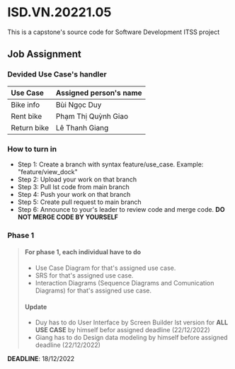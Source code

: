 # ISD.VN.20221.05

This is a capstone's source code for Software Development ITSS project

## Job Assignment

### Devided Use Case's handler

| Use Case        | Assigned person's name  |
| :---            |    :---                 |
| Bike info       | Bùi Ngọc Duy            |
| Rent bike       | Phạm Thị Quỳnh Giao     |
| Return bike     | Lê Thanh Giang          |

### How to turn in
- Step 1: Create a branch with syntax feature/use_case. Example: "feature/view_dock"
- Step 2: Upload your work on that branch
- Step 3: Pull lst code from main branch 
- Step 4: Push your work on that branch
- Step 5: Create pull request to main branch
- Step 6: Announce to your's leader to review code and merge code. **DO NOT MERGE CODE BY YOURSELF**

### Phase 1

> #### For phase 1, each individual have to do 
>
> - Use Case Diagram for that's assigned use case.
> - SRS for that's assigned use case.
> - Interaction Diagrams (Sequence Diagrams and Comunication Diagrams) for that's assigned use case.
>
> #### Update
> 
> - Duy has to do User Interface by Screen Builder lst version for **ALL USE CASE** by himself befor assigned deadline (22/12/2022)
> - Giang has to do Design data modeling by himself before assigned deadline (22/12/2022)
>

**DEADLINE**: 18/12/2022
